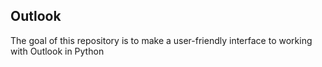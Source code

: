 ## Outlook

The goal of this repository is to make a user-friendly interface to working with Outlook in Python
